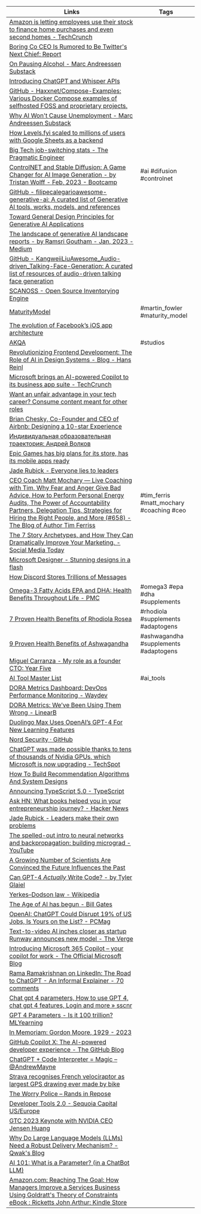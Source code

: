 | Links | Tags |
| ----- | ---- |
| [Amazon is letting employees use their stock to finance home purchases and even second homes - TechCrunch](https://techcrunch.com/2023/02/28/amazon-is-letting-employees-use-their-stock-to-finance-home-purchases-and-even-second-homes/) |  |
| [Boring Co CEO Is Rumored to Be Twitter's Next Chief: Report](https://archive.ph/YZsuR) |  |
| [On Pausing Alcohol - Marc Andreessen Substack](https://pmarca.substack.com/p/on-pausing-alcohol) |  |
| [Introducing ChatGPT and Whisper APIs](https://openai.com/blog/introducing-chatgpt-and-whisper-apis) |  |
| [GitHub - Haxxnet/Compose-Examples: Various Docker Compose examples of selfhosted FOSS and proprietary projects.](https://github.com/Haxxnet/Compose-Examples) |  |
| [Why AI Won&#x27;t Cause Unemployment - Marc Andreessen Substack](https://open.substack.com/pub/pmarca/p/why-ai-wont-cause-unemployment) |  |
| [How Levels.fyi scaled to millions of users with Google Sheets as a backend](https://www.levels.fyi/blog/scaling-to-millions-with-google-sheets.html) |  |
| [Big Tech job-switching stats - The Pragmatic Engineer](https://blog.pragmaticengineer.com/big-tech-job-switching-stats/) |  |
| [ControlNET and Stable Diffusion: A Game Changer for AI Image Generation - by Tristan Wolff - Feb, 2023 - Bootcamp](https://bootcamp.uxdesign.cc/controlnet-and-stable-diffusion-a-game-changer-for-ai-image-generation-83555cb942fc) | #ai #difusion #controlnet |
| [GitHub - filipecalegarioawesome-generative-ai: A curated list of Generative AI tools, works, models, and references](https://github.com/filipecalegario/awesome-generative-ai) | |
| [Toward General Design Principles for Generative AI Applications](https://arxiv.org/abs/2301.05578) | |
| [The landscape of generative AI landscape reports - by Ramsri Goutham - Jan, 2023 - Medium](https://ramsrigoutham.medium.com/the-landscape-of-generative-ai-landscape-reports-615a417b15d) | |
| [GitHub - KangweiiLiuAwesome_Audio-driven_Talking-Face-Generation: A curated list of resources of audio-driven talking face generation](https://github.com/KangweiiLiu/Awesome_Audio-driven_Talking-Face-Generation) | |
| [SCANOSS - Open Source Inventorying Engine](https://www.scanoss.com/product) | |
| [MaturityModel](https://martinfowler.com/bliki/MaturityModel.html) | #martin_fowler #maturity_model|
| [The evolution of Facebook’s iOS app architecture](https://engineering.fb.com/2023/02/06/ios/facebook-ios-app-architecture/) | |
| [AKQA](https://www.akqa.com/) | #studios |
| [Revolutionizing Frontend Development: The Role of AI in Design Systems - Blog - Hans Reinl](https://drublic.de/blog/ai-future-of-frontend-engineering) |  |
| [Microsoft brings an AI-powered Copilot to its business app suite - TechCrunch](https://techcrunch.com/2023/03/06/microsoft-dynamics-copilot/) |  |
| [Want an unfair advantage in your tech career? Consume content meant for other roles](https://matthewgrohman.substack.com/p/want-an-unfair-advantage-in-your) |  |
| [Brian Chesky, Co-Founder and CEO of Airbnb: Designing a 10-star Experience](https://youtu.be/V6h_EDcj12k) |  |
| [Индивидуальная образовательная траектория: Андрей Волков](https://youtu.be/d0_cn59_xMI) |  |
| [Epic Games has big plans for its store, has its mobile apps ready](https://www.axios.com/2023/03/09/epic-games-store-tim-sweeney-2023 ) |  |
| [Jade Rubick - Everyone lies to leaders](https://www.rubick.com/everyone-lies-to-leaders/) | |
| [CEO Coach Matt Mochary — Live Coaching with Tim, Why Fear and Anger Give Bad Advice, How to Perform Personal Energy Audits, The Power of Accountability Partners, Delegation Tips, Strategies for Hiring the Right People, and More (#658) - The Blog of Author Tim Ferriss](https://tim.blog/2023/03/01/matt-mochary/) | #tim_ferris #matt_mochary #coaching #ceo |
| [The 7 Story Archetypes, and How They Can Dramatically Improve Your Marketing. - Social Media Today](https://www.socialmediatoday.com/content/7-story-archetypes-and-how-they-can-dramatically-improve-your-marketing) |  |
| [Microsoft Designer - Stunning designs in a flash](https://designer.microsoft.com/) |  |
| [How Discord Stores Trillions of Messages](https://discord.com/blog/how-discord-stores-trillions-of-messages) |  |
| [Omega-3 Fatty Acids EPA and DHA: Health Benefits Throughout Life - PMC](https://www.ncbi.nlm.nih.gov/pmc/articles/PMC3262608/) | #omega3 #epa #dha #supplements |
| [7 Proven Health Benefits of Rhodiola Rosea](https://www.healthline.com/nutrition/rhodiola-rosea) | #rhodiola #supplements #adaptogens|
| [9 Proven Health Benefits of Ashwagandha](https://www.healthline.com/nutrition/ashwagandha) | #ashwagandha #supplements #adaptogens|
| [Miguel Carranza - My role as a founder CTO: Year Five](https://miguelcarranza.es/cto-year-5) |  |
| [AI Tool Master List](https://share-docs.clickup.com/25598832/d/h/rd6vg-14247/0b79ca1dc0f7429/rd6vg-12207) | #ai_tools  |
| [DORA Metrics Dashboard: DevOps Performance Monitoring - Waydev](https://waydev.co/features/dora-metrics-dashboard/) | |
| [DORA Metrics: We’ve Been Using Them Wrong - LinearB](https://linearb.io/blog/dora-metrics-weve-been-using-them-wrong/) |  |
| [Duolingo Max Uses OpenAI’s GPT-4 For New Learning Features](https://blog.duolingo.com/duolingo-max/) |  |
| [Nord Security · GitHub](https://github.com/NordSecurity) |  |
| [ChatGPT was made possible thanks to tens of thousands of Nvidia GPUs, which Microsoft is now upgrading - TechSpot](https://www.techspot.com/news/97919-chatgpt-possible-due-tens-thousands-nvidia-gpus-which.html) |  |
| [How To Build Recommendation Algorithms And System Designs](https://www.theinsaneapp.com/2021/03/system-design-and-recommendation-algorithms.html) |  |
| [Announcing TypeScript 5.0 - TypeScript](https://devblogs.microsoft.com/typescript/announcing-typescript-5-0/) |  |
| [Ask HN: What books helped you in your entrepreneurship journey? - Hacker News](https://news.ycombinator.com/item?id=35168647) |  |
| [Jade Rubick - Leaders make their own problems](https://www.rubick.com/leaders-make-their-own-problems/) | |
| [The spelled-out intro to neural networks and backpropagation: building micrograd - YouTube](https://www.youtube.com/watch?v=VMj-3S1tku0) | |
| [A Growing Number of Scientists Are Convinced the Future Influences the Past](https://www.vice.com/en/article/epvgjm/a-growing-number-of-scientists-are-convinced-the-future-influences-the-past) |  |
| [Can GPT-4 *Actually* Write Code? - by Tyler Glaiel](https://tylerglaiel.substack.com/p/can-gpt-4-actually-write-code) |  |
| [Yerkes–Dodson law - Wikipedia](https://en.m.wikipedia.org/wiki/Yerkes%E2%80%93Dodson_law) |  |
| [The Age of AI has begun - Bill Gates](https://www.gatesnotes.com/The-Age-of-AI-Has-Begun?WT.mc_id=20230321100000_Artificial-Intelligence_BG-LI_&WT.tsrc=BGLI) |  |
| [OpenAI: ChatGPT Could Disrupt 19% of US Jobs, Is Yours on the List? - PCMag](https://www.pcmag.com/news/openai-chatgpt-could-disrupt-19-of-us-jobs-is-yours-on-the-list) | |
| [Text-to-video AI inches closer as startup Runway announces new model - The Verge](https://www.theverge.com/2023/3/20/23648113/text-to-video-generative-ai-runway-ml-gen-2-model-access) | |
| [Introducing Microsoft 365 Copilot – your copilot for work - The Official Microsoft Blog](https://blogs.microsoft.com/blog/2023/03/16/introducing-microsoft-365-copilot-your-copilot-for-work/) | |
| [Rama Ramakrishnan on LinkedIn: The Road to ChatGPT - An Informal Explainer - 70 comments](https://www.linkedin.com/posts/ramar_the-road-to-chatgpt-an-informal-explainer-activity-7038334518004482048-h3G5/) |  |
| [Chat gpt 4 parameters, How to use GPT 4, chat gpt 4 features, Login and more &raquo; sscnr](https://sscnr.net.in/chat-gpt-4-parameters/) |  |
| [GPT 4 Parameters - Is it 100 trillion? MLYearning](https://www.mlyearning.org/gpt-4-parameters/) |  |
| [In Memoriam: Gordon Moore, 1929 - 2023](https://www.moore.org/article-detail?newsUrlName=in-memoriam-gordon-moore-1929-2023) |  |
| [GitHub Copilot X: The AI-powered developer experience - The GitHub Blog](https://github.blog/2023-03-22-github-copilot-x-the-ai-powered-developer-experience/) | |
| [ChatGPT + Code Interpreter = Magic &#8211; @AndrewMayne](https://andrewmayneblog.wordpress.com/2023/03/23/chatgpt-code-interpreter-magic/) |  |
| [Strava recognises French velociraptor as largest GPS drawing ever made by bike](https://sports.yahoo.com/strava-recognises-french-velociraptor-largest-162543791.html) | |
| [The Worry Police &#8211; Rands in Repose](https://randsinrepose.com/archives/the-worry-police/) |  |
| [Developer Tools 2.0 - Sequoia Capital US/Europe](https://www.sequoiacap.com/article/ai-powered-developer-tools/) |  |
| [GTC 2023 Keynote with NVIDIA CEO Jensen Huang](https://youtu.be/DiGB5uAYKAg) |  |
| [Why Do Large Language Models (LLMs) Need a Robust Delivery Mechanism? - Qwak&#x27;s Blog](https://www.qwak.com/post/why-do-large-language-models-llms-need-a-robust-delivery-mechanism) |  |
| [AI 101: What is a Parameter? (in a ChatBot LLM)](https://gregoreite.com/ai-101-what-is-a-parameter-in-a-chatbot-llm/) |  |
| [Amazon.com: Reaching The Goal: How Managers Improve a Services Business Using Goldratt&#39;s Theory of Constraints eBook : Ricketts John Arthur: Kindle Store](https://www.amazon.com/Reaching-Goal-Managers-Goldratts-Constraints-ebook/dp/B0050BJ2ZI/) |  |